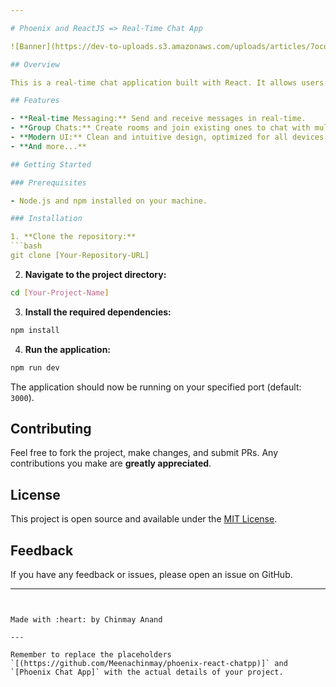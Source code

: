 ```yaml
---

# Phoenix and ReactJS => Real-Time Chat App

![Banner](https://dev-to-uploads.s3.amazonaws.com/uploads/articles/7ocqbjguncm8wl2k98ma.png)

## Overview

This is a real-time chat application built with React. It allows users to join rooms and communicate in real-time, providing an interactive and seamless chatting experience.

## Features

- **Real-time Messaging:** Send and receive messages in real-time.
- **Group Chats:** Create rooms and join existing ones to chat with multiple users.
- **Modern UI:** Clean and intuitive design, optimized for all devices.
- **And more...**

## Getting Started

### Prerequisites

- Node.js and npm installed on your machine.

### Installation

1. **Clone the repository:**
```bash
git clone [Your-Repository-URL]
```

2. **Navigate to the project directory:**
```bash
cd [Your-Project-Name]
```

3. **Install the required dependencies:**
```bash
npm install
```

4. **Run the application:**
```bash
npm run dev
```

The application should now be running on your specified port (default: `3000`).

## Contributing

Feel free to fork the project, make changes, and submit PRs. Any contributions you make are **greatly appreciated**.

## License

This project is open source and available under the [MIT License](LICENSE).

## Feedback

If you have any feedback or issues, please open an issue on GitHub.

---
```


Made with :heart: by Chinmay Anand

---

Remember to replace the placeholders `[(https://github.com/Meenachinmay/phoenix-react-chatpp)]` and `[Phoenix Chat App]` with the actual details of your project.
